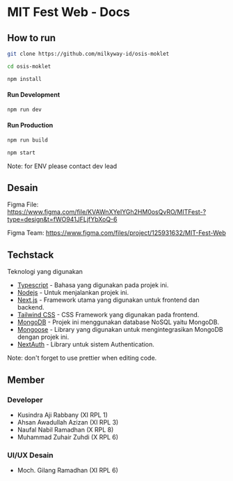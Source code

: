 # MIT Fest Web - Docs

## How to run

```sh
git clone https://github.com/milkyway-id/osis-moklet
```

```sh
cd osis-moklet
```

```sh
npm install
```

#### Run Development

```sh
npm run dev
```

#### Run Production

```sh
npm run build
```

```sh
npm start
```

Note: for ENV please contact dev lead

## Desain

Figma File: https://www.figma.com/file/KVAWnXYeIYGh2HM0osQvRO/MITFest-?type=design&t=fWO941JFLjfYbXoQ-6

Figma Team: https://www.figma.com/files/project/125931632/MIT-Fest-Web

## Techstack

Teknologi yang digunakan

- [Typescript](https://www.typescriptlang.org/docs/) - Bahasa yang digunakan pada projek ini.
- [Nodejs](https://nodejs.org/) - Untuk menjalankan projek ini.
- [Next.js](https://nextjs.org/) - Framework utama yang digunakan untuk frontend dan backend.
- [Tailwind CSS](https://tailwindcss.com/) - CSS Framework yang digunakan pada frontend.
- [MongoDB](https://www.mongodb.com/) - Projek ini menggunakan database NoSQL yaitu MongoDB.
- [Mongoose](https://mongoosejs.com/) - Library yang digunakan untuk mengintegrasikan MongoDB dengan projek ini.
- [NextAuth](https://next-auth.js.org/) - Library untuk sistem Authentication.

Note: don't forget to use prettier when editing code.

## Member

### Developer

- Kusindra Aji Rabbany (XI RPL 1)
- Ahsan Awadullah Azizan (XI RPL 3)
- Naufal Nabil Ramadhan (X RPL 8)
- Muhammad Zuhair Zuhdi (X RPL 6)

### UI/UX Desain

- Moch. Gilang Ramadhan (XI RPL 6)
